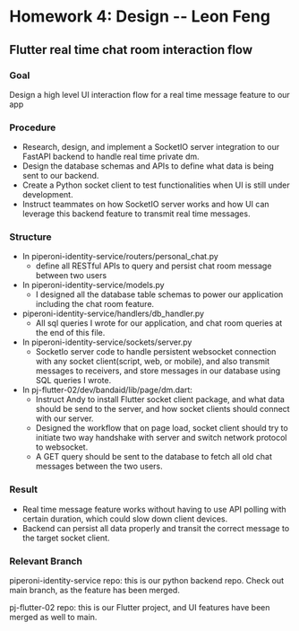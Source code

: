 # Homework 4: Design -- Leon Feng
## Flutter real time chat room interaction flow
### Goal
Design a high level UI interaction flow for a real time message feature to our app
### Procedure
- Research, design, and implement a SocketIO server integration to our FastAPI backend to handle real time private dm.
- Design the database schemas and APIs to define what data is being sent to our backend.
- Create a Python socket client to test functionalities when UI is still under development.
- Instruct teammates on how SocketIO server works and how UI can leverage this backend feature to transmit real time messages.

### Structure
- In piperoni-identity-service/routers/personal_chat.py
    - define all RESTful APIs to query and persist chat room message between two users
- In piperoni-identity-service/models.py
    - I designed all the database table schemas to power our application including the chat room feature.
- piperoni-identity-service/handlers/db_handler.py
    - All sql queries I wrote for our application, and chat room queries at the end of this file.
- In piperoni-identity-service/sockets/server.py
    - SocketIo server code to handle persistent websocket connection with any socket client(script, web, or mobile), and also transmit messages to receivers, and store messages in our database using SQL queries I wrote.
- In pj-flutter-02/dev/bandaid/lib/page/dm.dart:
    - Instruct Andy to install Flutter socket client package, and what data should be send to the server, and how socket clients should connect with our server.
    - Designed the workflow that on page load, socket client should try to initiate two way handshake with server and switch network protocol to websocket.
    - A GET query should be sent to the database to fetch all old chat messages between the two users.

### Result
- Real time message feature works without having to use API polling with certain duration, which could slow down client devices.
- Backend can persist all data properly and transit the correct message to the target socket client.

### Relevant Branch

piperoni-identity-service repo: this is our python backend repo. Check out main branch, as the feature has been merged.

pj-flutter-02 repo: this is our Flutter project, and UI features have been merged as well to main.